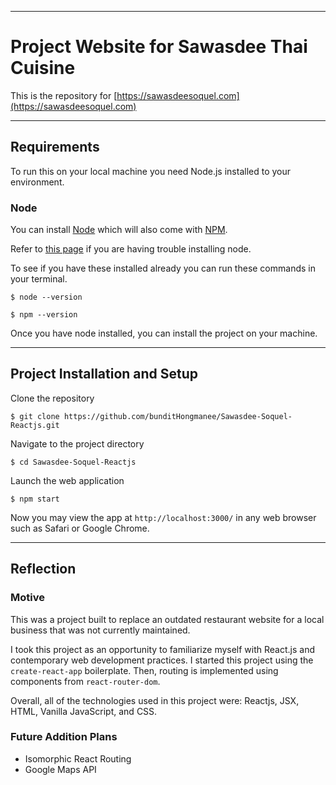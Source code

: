 ___
# Project Website for Sawasdee Thai Cuisine

This is the repository for [https://sawasdeesoquel.com](https://sawasdeesoquel.com)
___
## Requirements
To run this on your local machine you need Node.js installed to your environment. 

### Node
You can install [Node](https://nodejs.org/en/) which will also come with [NPM](https://www.npmjs.com/). 

Refer to [this page](https://nodejs.org/en/download/package-manager/) if you are having trouble installing node.

To see if you have these installed already you can run these commands in your terminal.
```
$ node --version
```
```
$ npm --version
``` 
Once you have node installed, you can install the project on your machine.
___
## Project Installation and Setup

Clone the repository
```
$ git clone https://github.com/bunditHongmanee/Sawasdee-Soquel-Reactjs.git
``` 
Navigate to the project directory 
```
$ cd Sawasdee-Soquel-Reactjs
```
Launch the web application
```
$ npm start
```
Now you may view the app at `http://localhost:3000/` in any web browser such as Safari or Google Chrome.
___
## Reflection

### Motive

This was a project built to replace an outdated restaurant website for a local business that was not currently maintained. 

I took this project as an opportunity to familiarize myself with React.js and contemporary web development practices. I started this project using the `create-react-app` boilerplate. Then, routing is implemented using components from `react-router-dom`. 

Overall, all of the technologies used in this project were:
Reactjs, JSX, HTML, Vanilla JavaScript, and CSS.

### Future Addition Plans

* Isomorphic React Routing
* Google Maps API